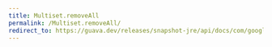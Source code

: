 ```yaml
---
title: Multiset.removeAll
permalink: /Multiset.removeAll/
redirect_to: https://guava.dev/releases/snapshot-jre/api/docs/com/google/common/collect/Multiset.html#removeAll-java.util.Collection-
---
```

